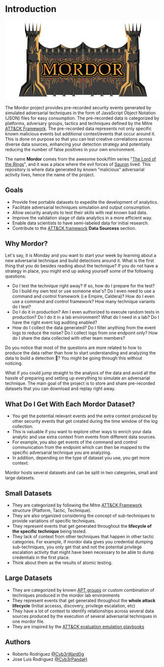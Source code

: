 # Introduction

<img src="images/mordor-logo.png">

The Mordor project provides pre-recorded security events generated by simulated adversarial techniques in the form of JavaScript Object Notation (JSON) files for easy consumption.
The pre-recorded data is categorized by platforms, adversary groups, tactics and techniques defined by the Mitre [ATT&CK Framework](https://attack.mitre.org/wiki/Main_Page).
The pre-recorded data represents not only specific known malicious events but additional context/events that occur around it.
This is done on purpose so that you can test creative correlations across diverse data sources, enhancing your detection strategy and potentially reducing the number of false positives in your own environment.

The name **Mordor** comes from the awesome book/film series "[The Lord of the Rings](https://en.wikipedia.org/wiki/The_Lord_of_the_Rings_(film_series))", and it was a place where the evil forces of [Sauron](https://en.wikipedia.org/wiki/Sauron) lived.
This repository is where data generated by known "malicious" adversarial activity lives, hence the name of the project.

## Goals

* Provide free portable datasets to expedite the development of analytics.
* Facilitate adversarial techniques simulation and output consumption.
* Allow security analysts to test their skills with real known bad data.
* Improve the validation stage of data analytics in a more efficient way.
* Enable data scientists to have semi-labeled data for initial research.
* Contribute to the [ATT&CK framework](https://attack.mitre.org/wiki/Main_Page) **Data Sourcess** section.

## Why Mordor?

Let's say, it is Monday and you want to start your week by learning about a new adversarial technique and build detections around it.
What is the first thing that you do besides reading about the technique? If you do not have a strategy in place, you might end up asking yourself some of the following questions:

* Do I test the technique right away? If so, how do I prepare for the test? Do I build my own test or use someone else's? Do I even need to use a command and control framework (i.e Empire, Caldera)? How do I even use a command and control framework? How many technique variants do I test?
* Do I do it in production? Am I even authorized to execute random tests in production? Do I do it in a lab environment? What do I need in a lab? Do I have the right event log auditing enabled?
* How do I collect the data generated? Do I filter anything from the event logs to reduce the noise? Do I collect logs from one endpoint only? How do I share the data collected with other team members?

Do you notice that most of the questions are more related to how to produce the data rather than how to start understanding and analyzing the data to build a detection 🏹? You might be going through this without noticing.

What if you could jump straight to the analysis of the data and avoid all the hassle of preparing and setting up everything to simulate an adversarial technique.
The main goal of the project is to store and share pre-recorded datasets that you can download and replay right away.

## What Do I Get With Each Mordor Dataset?

* You get the potential relevant events and the extra context produced by other security events that get created during the time window of the log collection.
* This is valuable if you want to explore other ways to enrich your data analytic and use extra context from events from different data sources.
* For example, you also get events of the command and control communication from the endpoint which can then be mapped to the specific adversarial technique you are analyzing.
* In addition, depending on the type of dataset you use, you get more context.

Mordor hosts several datasets and can be split in two categories, small and large datasets.

## Small Datasets

* They are categorized by following the Mitre [ATT&CK Framework](https://attack.mitre.org/wiki/Main_Page) structure (Platform, Tactic, Technique).
* They are also organized considering the concept of sub-techniques to provide variations of specific techniques.
* They represent events that get generated throughout the **lifecycle of the specific technique** being tested.
* They lack of context from other techniques that happen in other tactic categories. For example, if mordor data gives you credential dumping sub-techniques, you only get that and not the potential privilege escalation activity that might have been necessary to be able to dump credentials in the first place. 
* Think about them as the results of atomic testing.

## Large Datasets

* They are categorized by known [APT groups](https://attack.mitre.org/groups/) or custom combination of techniques produced in the mordor lab environments
* They represent events that get generated throughout the **whole attack lifecycle** (Initial accesss, discovery, privilege escalation, etc)
* They have a lot of context to identify relationships across several data sources produced by the execution of several adversarial techniques in one mordor file.
* They are inspired by the [ATT&CK evaluation emulation playbooks](https://attackevals.mitre.org/evaluations.html#)

## Authors

* Roberto Rodriguez [@Cyb3rWard0g](https://twitter.com/Cyb3rWard0g)
* Jose Luis Rodriguez [@Cyb3rPandaH](https://twitter.com/Cyb3rPandaH)